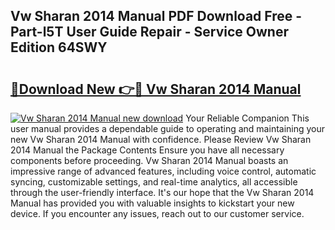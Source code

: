 ## Vw Sharan 2014 Manual PDF Download Free - Part-l5T User Guide Repair - Service Owner Edition 64SWY

# <h2><a href="http://cf17997.oget.top/?id=Vw+Sharan+2014+Manual">🔗Download New 👉🔴 Vw Sharan 2014 Manual</a></h2>

[![Vw Sharan 2014 Manual new download](https://i.imgur.com/5g1atiW.png)](http://cf17997.oget.top/?id=Vw+Sharan+2014+Manual)
Your Reliable Companion This user manual provides a dependable guide to operating and maintaining your new Vw Sharan 2014 Manual with confidence. Please Review Vw Sharan 2014 Manual the Package Contents Ensure you have all necessary components before proceeding. Vw Sharan 2014 Manual boasts an impressive range of advanced features, including voice control, automatic syncing, customizable settings, and real-time analytics, all accessible through the user-friendly interface. It's our hope that the Vw Sharan 2014 Manual has provided you with valuable insights to kickstart your new device. If you encounter any issues, reach out to our customer service.
